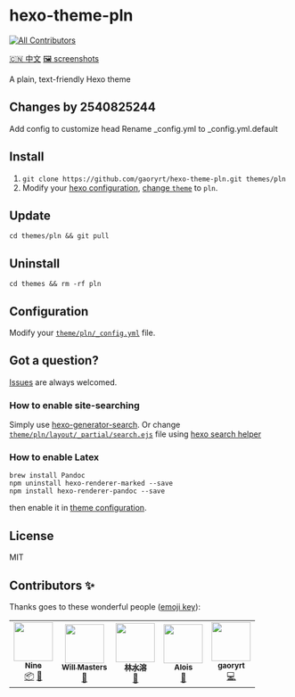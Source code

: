 # hexo-theme-pln
<!-- ALL-CONTRIBUTORS-BADGE:START - Do not remove or modify this section -->
[![All Contributors](https://img.shields.io/badge/all_contributors-5-orange.svg?style=flat-square)](#contributors-)
<!-- ALL-CONTRIBUTORS-BADGE:END -->
[🇨🇳 中文](/README.zh.md) [🖼 screenshots](/screenShots/index.md)

A plain, text-friendly Hexo theme

## Changes by 2540825244

Add config to customize head
Rename _config.yml to _config.yml.default

## Install
1. `git clone https://github.com/gaoryrt/hexo-theme-pln.git themes/pln`
2. Modify your [hexo configuration](https://hexo.io/docs/configuration.html), [change `theme`](https://hexo.io/docs/configuration.html#Extensions) to `pln`.

## Update
`cd themes/pln && git pull`

## Uninstall
`cd themes && rm -rf pln`

## Configuration
Modify your [`theme/pln/_config.yml`](https://github.com/gaoryrt/hexo-theme-pln/blob/master/_config.yml) file.

## Got a question?
[Issues](https://github.com/gaoryrt/hexo-theme-pln/issues) are always welcomed.

### How to enable site-searching
Simply use [hexo-generator-search](https://github.com/wzpan/hexo-generator-search). Or change [`theme/pln/layout/_partial/search.ejs`](https://github.com/gaoryrt/hexo-theme-pln/blob/master/layout/_partial/search.ejs) file using [hexo search helper](https://hexo.io/docs/helpers.html#search-form)
### How to enable Latex
```
brew install Pandoc
npm uninstall hexo-renderer-marked --save
npm install hexo-renderer-pandoc --save
```
then enable it in [theme configuration](https://github.com/gaoryrt/hexo-theme-pln/blob/beecf303914f4b4a76e22026bcc8c3b15c47b6fa/_config.yml#L17).

## License
MIT

## Contributors ✨

Thanks goes to these wonderful people ([emoji key](https://allcontributors.org/docs/en/emoji-key)):

<!-- ALL-CONTRIBUTORS-LIST:START - Do not remove or modify this section -->
<!-- prettier-ignore-start -->
<!-- markdownlint-disable -->
<table>
  <tr>
    <td align="center"><a href="http://ioliu.cn"><img src="https://avatars2.githubusercontent.com/u/10877162?v=4" width="70px;" alt=""/><br /><sub><b>Nine</b></sub></a><br /><a href="#platform-xCss" title="Packaging/porting to new platform">📦</a> <a href="#tool-xCss" title="Tools">🔧</a></td>
    <td align="center"><a href="https://github.com/willmasters"><img src="https://avatars0.githubusercontent.com/u/743296?v=4" width="70px;" alt=""/><br /><sub><b>Will Masters</b></sub></a><br /><a href="https://github.com/gaoryrt/hexo-theme-pln/issues?q=author%3Awillmasters" title="Bug reports">🐛</a></td>
    <td align="center"><a href="https://linshuirong.cn"><img src="https://avatars1.githubusercontent.com/u/16076993?v=4" width="70px;" alt=""/><br /><sub><b>林水溶</b></sub></a><br /><a href="https://github.com/gaoryrt/hexo-theme-pln/issues?q=author%3AshuiRong" title="Bug reports">🐛</a></td>
    <td align="center"><a href="http://aloisdg.github.io/"><img src="https://avatars2.githubusercontent.com/u/3449303?v=4" width="70px;" alt=""/><br /><sub><b>Alois</b></sub></a><br /><a href="https://github.com/gaoryrt/hexo-theme-pln/issues?q=author%3Aaloisdg" title="Bug reports">🐛</a></td>
    <td align="center"><a href="https://gaoryrt.com"><img src="https://avatars3.githubusercontent.com/u/5306513?v=4" width="70px;" alt=""/><br /><sub><b>gaoryrt</b></sub></a><br /><a href="https://github.com/gaoryrt/hexo-theme-pln/commits?author=gaoryrt" title="Code">💻</a></td>
  </tr>
</table>

<!-- markdownlint-enable -->
<!-- prettier-ignore-end -->
<!-- ALL-CONTRIBUTORS-LIST:END -->
